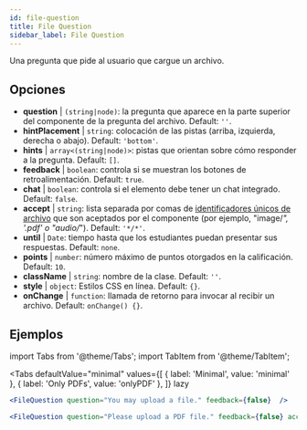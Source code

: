 ```yaml
---
id: file-question 
title: File Question
sidebar_label: File Question
---
```


Una pregunta que pide al usuario que cargue un archivo.

## Opciones

* __question__ | `(string|node)`: la pregunta que aparece en la parte superior del componente de la pregunta del archivo. Default: `''`.
* __hintPlacement__ | `string`: colocación de las pistas (arriba, izquierda, derecha o abajo). Default: `'bottom'`.
* __hints__ | `array<(string|node)>`: pistas que orientan sobre cómo responder a la pregunta. Default: `[]`.
* __feedback__ | `boolean`: controla si se muestran los botones de retroalimentación. Default: `true`.
* __chat__ | `boolean`: controla si el elemento debe tener un chat integrado. Default: `false`.
* __accept__ | `string`: lista separada por comas de [identificadores únicos de archivo](https://developer.mozilla.org/en-US/docs/Web/HTML/Element/input/file#unique_file_type_specifiers) que son aceptados por el componente (por ejemplo, "image/*", '.pdf' o "audio/*"). Default: `'*/*'`.
* __until__ | `Date`: tiempo hasta que los estudiantes puedan presentar sus respuestas. Default: `none`.
* __points__ | `number`: número máximo de puntos otorgados en la calificación. Default: `10`.
* __className__ | `string`: nombre de la clase. Default: `''`.
* __style__ | `object`: Estilos CSS en línea. Default: `{}`.
* __onChange__ | `function`: llamada de retorno para invocar al recibir un archivo. Default: `onChange() {}`.


## Ejemplos

import Tabs from '@theme/Tabs';
import TabItem from '@theme/TabItem';

<Tabs
    defaultValue="minimal"
    values={[
        { label: 'Minimal', value: 'minimal' },
        { label: 'Only PDFs', value: 'onlyPDF' },
    ]}
    lazy
>

<TabItem value="minimal">

```jsx live
<FileQuestion question="You may upload a file." feedback={false}  />
```
</TabItem>

<TabItem value="onlyPDF">

```jsx live
<FileQuestion question="Please upload a PDF file." feedback={false} accept=".pdf" />
```

</TabItem>

</Tabs>
